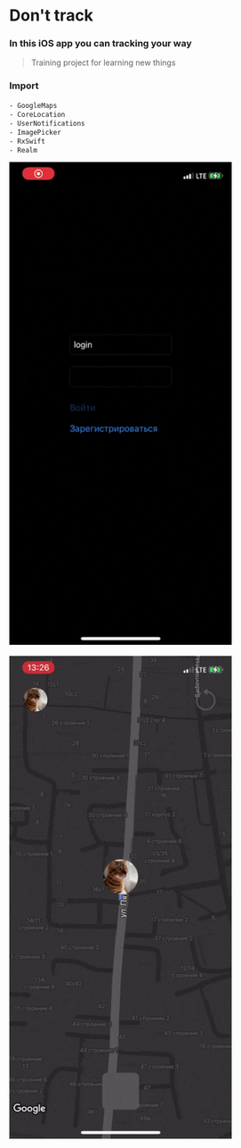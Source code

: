# Don't track
### In this iOS app you can tracking your way
> Training project for learning new things

### Import
```shell
- GoogleMaps
- CoreLocation
- UserNotifications
- ImagePicker
- RxSwift
- Realm
```

<a href="url"><img src="https://github.com/odnaks/dontTrack/blob/master/screenCast/1.gif" width="400" ></a>
<br><br>
<a href="url"><img src="https://github.com/odnaks/dontTrack/blob/master/screenCast/2.gif" width="400" ></a>

